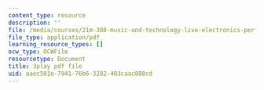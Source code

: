 ```yaml
---
content_type: resource
description: ''
file: /media/courses/21m-380-music-and-technology-live-electronics-performance-practices-spring-2011/aaec501e794176b63282403caac088cd_hlXjQ4qtaYU.pdf
file_type: application/pdf
learning_resource_types: []
ocw_type: OCWFile
resourcetype: Document
title: 3play pdf file
uid: aaec501e-7941-76b6-3282-403caac088cd
---
```

